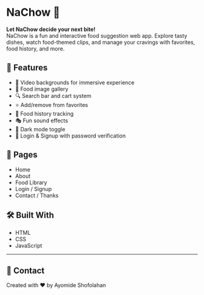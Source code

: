 # NaChow 🍲

**Let NaChow decide your next bite!**  
NaChow is a fun and interactive food suggestion web app. Explore tasty dishes, watch food-themed clips, and manage your cravings with favorites, food history, and more.

## 🌟 Features
- 🎥 Video backgrounds for immersive experience
- 🍱 Food image gallery
- 🔍 Search bar and cart system
- ⭐ Add/remove from favorites
- 📜 Food history tracking
- 🎭 Fun sound effects
- 🌙 Dark mode toggle
- 🔐 Login & Signup with password verification

## 📁 Pages
- Home
- About
- Food Library
- Login / Signup
- Contact / Thanks

## 🛠 Built With
- HTML
- CSS
- JavaScript

---


## 💌 Contact
Created with ❤️ by Ayomide Shofolahan
